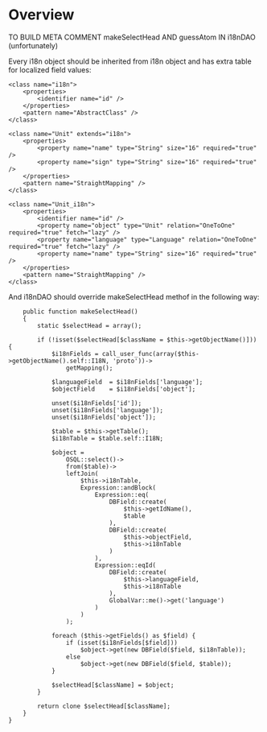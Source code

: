 Overview
=====

TO BUILD META COMMENT makeSelectHead AND guessAtom IN i18nDAO (unfortunately)

Every i18n object should be inherited from i18n object and has extra table for localized field values:

	<class name="i18n">
		<properties>
			<identifier name="id" />
		</properties>
		<pattern name="AbstractClass" />
	</class>
	
	<class name="Unit" extends="i18n">
		<properties>
			<property name="name" type="String" size="16" required="true" />
			<property name="sign" type="String" size="16" required="true" />
		</properties>
		<pattern name="StraightMapping" />
	</class>

	<class name="Unit_i18n">
		<properties>
			<identifier name="id" />
			<property name="object" type="Unit" relation="OneToOne" required="true" fetch="lazy" />
			<property name="language" type="Language" relation="OneToOne" required="true" fetch="lazy" />
			<property name="name" type="String" size="16" required="true" />
		</properties>
		<pattern name="StraightMapping" />
	</class>

And i18nDAO should override makeSelectHead methof in the following way:

		public function makeSelectHead()
		{
			static $selectHead = array();
			
			if (!isset($selectHead[$className = $this->getObjectName()])) {
				$i18nFields = call_user_func(array($this->getObjectName().self::I18N, 'proto'))->
					getMapping();
				
				$languageField	= $i18nFields['language'];
				$objectField	= $i18nFields['object'];
				
				unset($i18nFields['id']);
				unset($i18nFields['language']);
				unset($i18nFields['object']);
				
				$table = $this->getTable();
				$i18nTable = $table.self::I18N;
				
				$object =
					OSQL::select()->
					from($table)->
					leftJoin(
						$this->i18nTable,
						Expression::andBlock(
							Expression::eq(
								DBField::create(
									$this->getIdName(),
									$table
								),
								DBField::create(
									$this->objectField,
									$this->i18nTable
								)
							),
							Expression::eqId(
								DBField::create(
									$this->languageField,
									$this->i18nTable
								),
								GlobalVar::me()->get('language')
							)
						)
					);
				
				foreach ($this->getFields() as $field) {
					if (isset($i18nFields[$field]))
						$object->get(new DBField($field, $i18nTable));
					else
						$object->get(new DBField($field, $table));
				}
				
				$selectHead[$className] = $object;
			}
			
			return clone $selectHead[$className];
		}
	}

